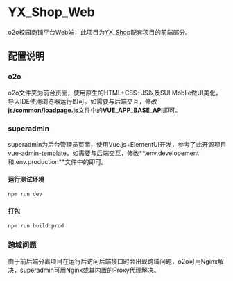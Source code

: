 # YX_Shop_Web
o2o校园商铺平台Web端，此项目为[YX_Shop](https://github.com/Invalided/YX_Shop)配套项目的前端部分。

## 配置说明

### o2o

o2o文件夹为前台页面，使用原生的HTML+CSS+JS以及SUI Moblie做UI美化， 导入IDE使用浏览器运行即可。如需要与后端交互，修改**js/common/loadpage.js**文件中的**VUE_APP_BASE_API**即可。

### superadmin

superadmin为后台管理员页面，使用Vue.js+ElementUI开发，参考了此开源项目[vue-admin-template](https://github.com/tuture-dev/vue-admin-template)，如需要与后端交互，修改**.env.developement和.env.production**文件中的即可。

#### 运行测试环境

```js
npm run dev
```

#### 打包

```js
npm run build:prod
```

### 跨域问题

由于前后端分离项目在运行后访问后端接口时会出现跨域问题，o2o可用Nginx解决，superadmin可用Nginx或其内置的Proxy代理解决。
